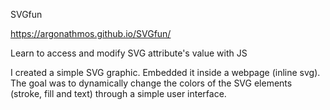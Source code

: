 SVGfun

https://argonathmos.github.io/SVGfun/

Learn to access and modify SVG attribute's value with JS

I created a simple SVG graphic.
Embedded it inside a webpage (inline svg). 
The goal was to dynamically change the colors of the SVG elements (stroke, fill and text) through a simple user interface.
